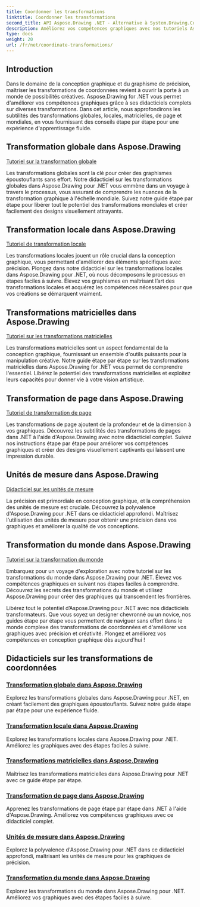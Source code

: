 ```yaml
---
title: Coordonner les transformations
linktitle: Coordonner les transformations
second_title: API Aspose.Drawing .NET - Alternative à System.Drawing.Common
description: Améliorez vos compétences graphiques avec nos tutoriels Aspose.Drawing. Explorez les transformations globales, locales, matricielles, de page et mondiales, en maîtrisant les graphiques de précision dans .NET.
type: docs
weight: 20
url: /fr/net/coordinate-transformations/
---
```


## Introduction

Dans le domaine de la conception graphique et du graphisme de précision, maîtriser les transformations de coordonnées revient à ouvrir la porte à un monde de possibilités créatives. Aspose.Drawing for .NET vous permet d'améliorer vos compétences graphiques grâce à ses didacticiels complets sur diverses transformations. Dans cet article, nous approfondirons les subtilités des transformations globales, locales, matricielles, de page et mondiales, en vous fournissant des conseils étape par étape pour une expérience d'apprentissage fluide.

## Transformation globale dans Aspose.Drawing
[Tutoriel sur la transformation globale](./global-transformation/)

Les transformations globales sont la clé pour créer des graphismes époustouflants sans effort. Notre didacticiel sur les transformations globales dans Aspose.Drawing pour .NET vous emmène dans un voyage à travers le processus, vous assurant de comprendre les nuances de la transformation graphique à l'échelle mondiale. Suivez notre guide étape par étape pour libérer tout le potentiel des transformations mondiales et créer facilement des designs visuellement attrayants.

## Transformation locale dans Aspose.Drawing
[Tutoriel de transformation locale](./local-transformation/)

Les transformations locales jouent un rôle crucial dans la conception graphique, vous permettant d'améliorer des éléments spécifiques avec précision. Plongez dans notre didacticiel sur les transformations locales dans Aspose.Drawing pour .NET, où nous décomposons le processus en étapes faciles à suivre. Élevez vos graphismes en maîtrisant l’art des transformations locales et acquérez les compétences nécessaires pour que vos créations se démarquent vraiment.

## Transformations matricielles dans Aspose.Drawing
[Tutoriel sur les transformations matricielles](./matrix-transformations/)

Les transformations matricielles sont un aspect fondamental de la conception graphique, fournissant un ensemble d'outils puissants pour la manipulation créative. Notre guide étape par étape sur les transformations matricielles dans Aspose.Drawing for .NET vous permet de comprendre l'essentiel. Libérez le potentiel des transformations matricielles et exploitez leurs capacités pour donner vie à votre vision artistique.

## Transformation de page dans Aspose.Drawing
[Tutoriel de transformation de page](./page-transformation/)

Les transformations de page ajoutent de la profondeur et de la dimension à vos graphiques. Découvrez les subtilités des transformations de pages dans .NET à l'aide d'Aspose.Drawing avec notre didacticiel complet. Suivez nos instructions étape par étape pour améliorer vos compétences graphiques et créer des designs visuellement captivants qui laissent une impression durable.

## Unités de mesure dans Aspose.Drawing
[Didacticiel sur les unités de mesure](./units-of-measure/)

La précision est primordiale en conception graphique, et la compréhension des unités de mesure est cruciale. Découvrez la polyvalence d'Aspose.Drawing pour .NET dans ce didacticiel approfondi. Maîtrisez l'utilisation des unités de mesure pour obtenir une précision dans vos graphiques et améliorer la qualité de vos conceptions.

## Transformation du monde dans Aspose.Drawing
[Tutoriel sur la transformation du monde](./world-transformation/)

Embarquez pour un voyage d'exploration avec notre tutoriel sur les transformations du monde dans Aspose.Drawing pour .NET. Élevez vos compétences graphiques en suivant nos étapes faciles à comprendre. Découvrez les secrets des transformations du monde et utilisez Aspose.Drawing pour créer des graphiques qui transcendent les frontières.

Libérez tout le potentiel d’Aspose.Drawing pour .NET avec nos didacticiels transformateurs. Que vous soyez un designer chevronné ou un novice, nos guides étape par étape vous permettent de naviguer sans effort dans le monde complexe des transformations de coordonnées et d'améliorer vos graphiques avec précision et créativité. Plongez et améliorez vos compétences en conception graphique dès aujourd'hui !
## Didacticiels sur les transformations de coordonnées
### [Transformation globale dans Aspose.Drawing](./global-transformation/)
Explorez les transformations globales dans Aspose.Drawing pour .NET, en créant facilement des graphiques époustouflants. Suivez notre guide étape par étape pour une expérience fluide.
### [Transformation locale dans Aspose.Drawing](./local-transformation/)
Explorez les transformations locales dans Aspose.Drawing pour .NET. Améliorez les graphiques avec des étapes faciles à suivre.
### [Transformations matricielles dans Aspose.Drawing](./matrix-transformations/)
Maîtrisez les transformations matricielles dans Aspose.Drawing pour .NET avec ce guide étape par étape.
### [Transformation de page dans Aspose.Drawing](./page-transformation/)
Apprenez les transformations de page étape par étape dans .NET à l'aide d'Aspose.Drawing. Améliorez vos compétences graphiques avec ce didacticiel complet.
### [Unités de mesure dans Aspose.Drawing](./units-of-measure/)
Explorez la polyvalence d'Aspose.Drawing pour .NET dans ce didacticiel approfondi, maîtrisant les unités de mesure pour les graphiques de précision.
### [Transformation du monde dans Aspose.Drawing](./world-transformation/)
Explorez les transformations du monde dans Aspose.Drawing pour .NET. Améliorez vos graphiques avec des étapes faciles à suivre.